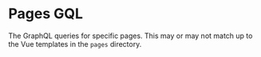# Pages GQL

The GraphQL queries for specific pages. This may or may not match up to the Vue templates in the `pages` directory.
